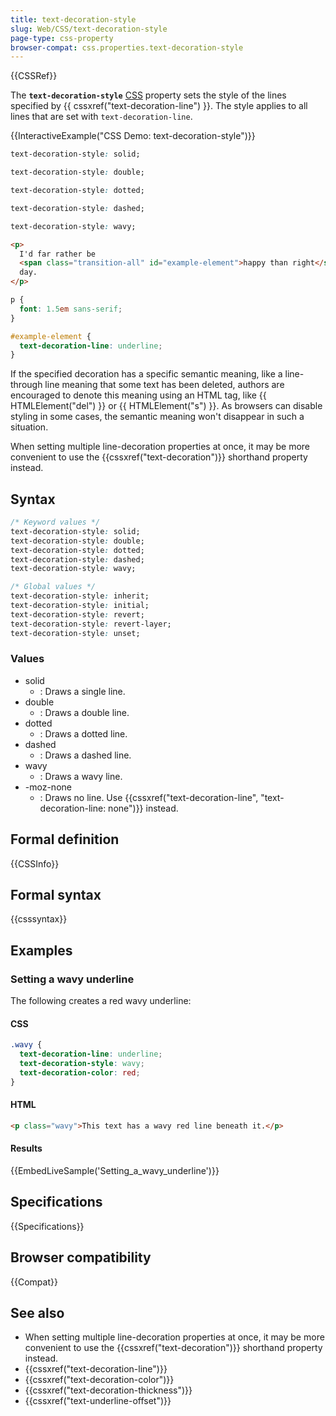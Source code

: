 ```yaml
---
title: text-decoration-style
slug: Web/CSS/text-decoration-style
page-type: css-property
browser-compat: css.properties.text-decoration-style
---
```


{{CSSRef}}

The **`text-decoration-style`** [CSS](/en-US/docs/Web/CSS) property sets the style of the lines specified by {{ cssxref("text-decoration-line") }}. The style applies to all lines that are set with `text-decoration-line`.

{{InteractiveExample("CSS Demo: text-decoration-style")}}

```css interactive-example-choice
text-decoration-style: solid;
```

```css interactive-example-choice
text-decoration-style: double;
```

```css interactive-example-choice
text-decoration-style: dotted;
```

```css interactive-example-choice
text-decoration-style: dashed;
```

```css interactive-example-choice
text-decoration-style: wavy;
```

```html interactive-example
<p>
  I'd far rather be
  <span class="transition-all" id="example-element">happy than right</span> any
  day.
</p>
```

```css interactive-example
p {
  font: 1.5em sans-serif;
}

#example-element {
  text-decoration-line: underline;
}
```

If the specified decoration has a specific semantic meaning, like a line-through line meaning that some text has been deleted, authors are encouraged to denote this meaning using an HTML tag, like {{ HTMLElement("del") }} or {{ HTMLElement("s") }}. As browsers can disable styling in some cases, the semantic meaning won't disappear in such a situation.

When setting multiple line-decoration properties at once, it may be more convenient to use the {{cssxref("text-decoration")}} shorthand property instead.

## Syntax

```css
/* Keyword values */
text-decoration-style: solid;
text-decoration-style: double;
text-decoration-style: dotted;
text-decoration-style: dashed;
text-decoration-style: wavy;

/* Global values */
text-decoration-style: inherit;
text-decoration-style: initial;
text-decoration-style: revert;
text-decoration-style: revert-layer;
text-decoration-style: unset;
```

### Values

- solid
  - : Draws a single line.
- double
  - : Draws a double line.
- dotted
  - : Draws a dotted line.
- dashed
  - : Draws a dashed line.
- wavy
  - : Draws a wavy line.
- \-moz-none
  - : Draws no line. Use {{cssxref("text-decoration-line", "text-decoration-line: none")}} instead.

## Formal definition

{{CSSInfo}}

## Formal syntax

{{csssyntax}}

## Examples

### Setting a wavy underline

The following creates a red wavy underline:

#### CSS

```css
.wavy {
  text-decoration-line: underline;
  text-decoration-style: wavy;
  text-decoration-color: red;
}
```

#### HTML

```html
<p class="wavy">This text has a wavy red line beneath it.</p>
```

#### Results

{{EmbedLiveSample('Setting_a_wavy_underline')}}

## Specifications

{{Specifications}}

## Browser compatibility

{{Compat}}

## See also

- When setting multiple line-decoration properties at once, it may be more convenient to use the {{cssxref("text-decoration")}} shorthand property instead.
- {{cssxref("text-decoration-line")}}
- {{cssxref("text-decoration-color")}}
- {{cssxref("text-decoration-thickness")}}
- {{cssxref("text-underline-offset")}}
